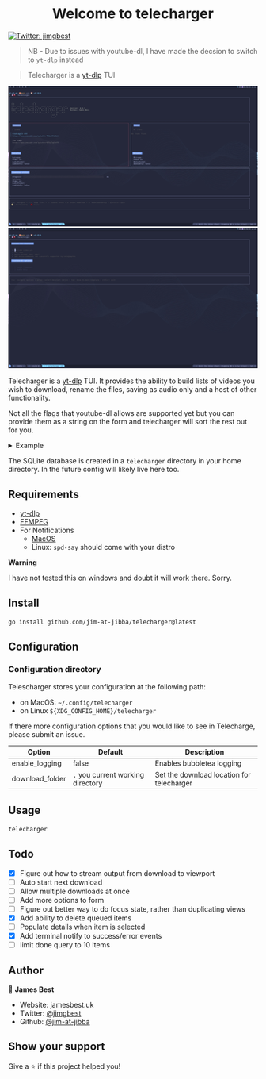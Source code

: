 <h1 align="center">Welcome to telecharger</h1>
<p>
  <a href="https://twitter.com/jimgbest" target="_blank">
    <img alt="Twitter: jimgbest" src="https://img.shields.io/twitter/follow/jimgbest.svg?style=social" />
  </a>
</p>

> NB - Due to issues with youtube-dl, I have made the decsion to switch to `yt-dlp` instead

> Telecharger is a [yt-dlp](https://github.com/yt-dlp/yt-dlp) TUI

![Dashboard](./assets/telecharger-dashboard.jpg)
![Form](./assets/telecharger-form.jpg)

Telecharger is a [yt-dlp](https://github.com/yt-dlp/yt-dlp) TUI. It provides the ability to build lists of videos you wish to download, rename the files, saving as audio only and a host of other functionality.

Not all the flags that youtube-dl allows are supported yet but you can provide them as a string on the form and telecharger will sort the rest out for you.

<details>
  <summary>Example</summary>

Adding the following extra commands

`--add-metadata --write-all-thumbnails --embed-thumbnail --write-info-json --embed-subs --all-subs`
![Example commnds](./assets/telecharger-extra-commands.gif)

</details>

The SQLite database is created in a `telecharger` directory in your home directory. In the future config will likely live here too.

## Requirements

- [yt-dlp](https://github.com/yt-dlp/yt-dlp)
- [FFMPEG](https://ffmpeg.org/)
- For Notifications
  - [MacOS](https://github.com/julienXX/terminal-notifier)
  - Linux: `spd-say` should come with your distro

**Warning**

I have not tested this on windows and doubt it will work there. Sorry.

## Install

```sh
go install github.com/jim-at-jibba/telecharger@latest
```

## Configuration

### Configuration directory

Telescharger stores your configuration at the following path:

- on MacOS: `~/.config/telecharger`
- on Linux `${XDG_CONFIG_HOME}/telecharger`

If there more configuration options that you would like to see in Telecharge, please submit an issue.

| Option          | Default                           | Description                               |
| --------------- | --------------------------------- | ----------------------------------------- |
| enable_logging  | false                             | Enables bubbletea logging                 |
| download_folder | `.` you current working directory | Set the download location for telecharger |

## Usage

```sh
telecharger
```

## Todo

- [x] Figure out how to stream output from download to viewport
- [ ] Auto start next download
- [ ] Allow multiple downloads at once
- [ ] Add more options to form
- [ ] Figure out better way to do focus state, rather than duplicating views
- [x] Add ability to delete queued items
- [ ] Populate details when item is selected
- [x] Add terminal notify to success/error events
- [ ] limit done query to 10 items

## Author

👤 **James Best**

- Website: jamesbest.uk
- Twitter: [@jimgbest](https://twitter.com/jimgbest)
- Github: [@jim-at-jibba](https://github.com/jim-at-jibba)

## Show your support

Give a ⭐️ if this project helped you!
